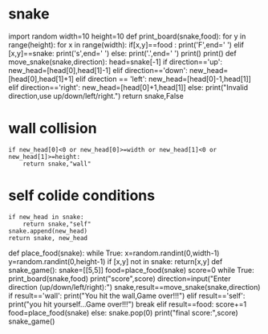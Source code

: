 # snake
import random
width=10
height=10
def print_board(snake,food):
    for y in range(height):
        for x in range(width):
            if[x,y]==food :
                print('F',end=' ')
            elif [x,y]==snake:
                print('s',end=' ')
            else:
                print('.',end=' ')
        print()
    print()
def move_snake(snake,direction):
    head=snake[-1]
    if direction=='up':
        new_head=[head[0],head[1]-1]
    elif direction=='down':
        new_head=[head[0],head[1]+1]
    elif direction == 'left':
        new_head=[head[0]-1,head[1]]
    elif direction=='right':
        new_head=[head[0]+1,head[1]]
    else:
        print("Invalid direction,use up/down/left/right.")
        return snake,False
# wall collision
    if new_head[0]<0 or new_head[0]>=width or new_head[1]<0 or new_head[1]>=height:
        return snake,"wall"
# self colide conditions
    if new_head in snake:
        return snake,"self"
    snake.append(new_head)
    return snake, new_head
def place_food(snake):
    while True:
        x=random.randint(0,width-1)
        y=random.randint(0,height-1)
        if [x,y] not in snake:
            return[x,y]
def snake_game():
    snake=[[5,5]]
    food=place_food(snake)
    score=0
    while True:
        print_board(snake,food)
        print("score",score)
        direction=input("Enter direction (up/down/left/right):")
        snake,result==move_snake(snake,direction)
        if result=='wall':
            print("You hit the wall,Game over!!!")
        elif result=='self':
            print("you hit yourself...Game over!!!")
            break
        elif result==food:
            score+=1
            food=place_food(snake)
        else:
            snake.pop(0)
    print("final score:",score)
snake_game()
        

            
